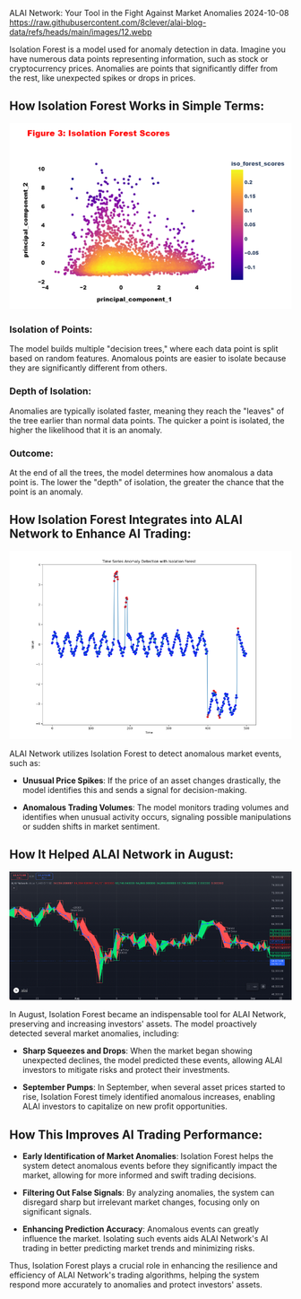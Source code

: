 ALAI Network: Your Tool in the Fight Against Market Anomalies
2024-10-08
https://raw.githubusercontent.com/8clever/alai-blog-data/refs/heads/main/images/12.webp

Isolation Forest is a model used for anomaly detection in data. Imagine you have numerous data points representing information, such as stock or cryptocurrency prices. Anomalies are points that significantly differ from the rest, like unexpected spikes or drops in prices.

## How Isolation Forest Works in Simple Terms:

![Isolation Forest Works](https://raw.githubusercontent.com/8clever/alai-blog-data/refs/heads/main/images/4.1.webp) 

### Isolation of Points: 
The model builds multiple "decision trees," where each data point is split based on random features. Anomalous points are easier to isolate because they are significantly different from others.

### Depth of Isolation: 
Anomalies are typically isolated faster, meaning they reach the "leaves" of the tree earlier than normal data points. The quicker a point is isolated, the higher the likelihood that it is an anomaly.

### Outcome: 
At the end of all the trees, the model determines how anomalous a data point is. The lower the "depth" of isolation, the greater the chance that the point is an anomaly.

## How Isolation Forest Integrates into ALAI Network to Enhance AI Trading:

![Enhance AI Trading](https://raw.githubusercontent.com/8clever/alai-blog-data/refs/heads/main/images/4.2.webp) 

ALAI Network utilizes Isolation Forest to detect anomalous market events, such as:

- **Unusual Price Spikes**: If the price of an asset changes drastically, the model identifies this and sends a signal for decision-making.

- **Anomalous Trading Volumes**: The model monitors trading volumes and identifies when unusual activity occurs, signaling possible manipulations or sudden shifts in market sentiment.

## How It Helped ALAI Network in August:

![It Helped ALAI Network in August](https://raw.githubusercontent.com/8clever/alai-blog-data/refs/heads/main/images/4.3.webp) 

In August, Isolation Forest became an indispensable tool for ALAI Network, preserving and increasing investors' assets. The model proactively detected several market anomalies, including:

- **Sharp Squeezes and Drops**: When the market began showing unexpected declines, the model predicted these events, allowing ALAI investors to mitigate risks and protect their investments.

- **September Pumps**: In September, when several asset prices started to rise, Isolation Forest timely identified anomalous increases, enabling ALAI investors to capitalize on new profit opportunities.

## How This Improves AI Trading Performance:

- **Early Identification of Market Anomalies**: Isolation Forest helps the system detect anomalous events before they significantly impact the market, allowing for more informed and swift trading decisions.

- **Filtering Out False Signals**: By analyzing anomalies, the system can disregard sharp but irrelevant market changes, focusing only on significant signals.

- **Enhancing Prediction Accuracy**: Anomalous events can greatly influence the market. Isolating such events aids ALAI Network's AI trading in better predicting market trends and minimizing risks.

Thus, Isolation Forest plays a crucial role in enhancing the resilience and efficiency of ALAI Network's trading algorithms, helping the system respond more accurately to anomalies and protect investors' assets.
